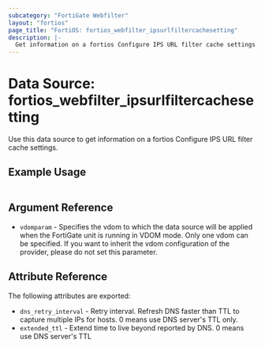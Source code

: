 ```yaml
---
subcategory: "FortiGate Webfilter"
layout: "fortios"
page_title: "FortiOS: fortios_webfilter_ipsurlfiltercachesetting"
description: |-
  Get information on a fortios Configure IPS URL filter cache settings.
---
```


# Data Source: fortios_webfilter_ipsurlfiltercachesetting
Use this data source to get information on a fortios Configure IPS URL filter cache settings.


## Example Usage

```hcl

```

## Argument Reference

* `vdomparam` - Specifies the vdom to which the data source will be applied when the FortiGate unit is running in VDOM mode. Only one vdom can be specified. If you want to inherit the vdom configuration of the provider, please do not set this parameter.

## Attribute Reference

The following attributes are exported:

* `dns_retry_interval` - Retry interval. Refresh DNS faster than TTL to capture multiple IPs for hosts. 0 means use DNS server's TTL only.
* `extended_ttl` - Extend time to live beyond reported by DNS. 0 means use DNS server's TTL
